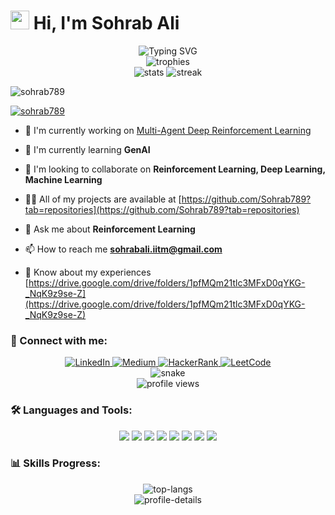 # <img src="https://raw.githubusercontent.com/MartinHeinz/MartinHeinz/master/wave.gif" width="30px"> Hi, I'm Sohrab Ali

<div align="center">
  <img src="https://readme-typing-svg.herokuapp.com?font=Fira+Code&weight=500&size=40&pause=1000&color=2E8B57&center=true&vCenter=true&width=600&height=100&lines=Artificial+Intelligence+Engineer;Deep+Reinforcement+Learning;Multi-Agent+Systems;Computer+Vision" alt="Typing SVG" />
</div>

<div align="center">
  <img src="https://github-profile-trophy.vercel.app/?username=sohrab789&theme=radical&no-frame=false&no-bg=true&margin-w=4&row=1" alt="trophies" />
</div>

<div align="center">
  <img src="https://github-readme-stats.vercel.app/api?username=sohrab789&show_icons=true&theme=radical" alt="stats" />
  <img src="https://github-readme-streak-stats.herokuapp.com/?user=sohrab789&theme=radical" alt="streak" />
</div>

<p align="left"> <img src="https://komarev.com/ghpvc/?username=sohrab789&label=Profile%20views&color=0e75b6&style=flat" alt="sohrab789" /> </p>

<p align="left"> <a href="https://github.com/ryo-ma/github-profile-trophy"><img src="https://github-profile-trophy.vercel.app/?username=sohrab789" alt="sohrab789" /></a> </p>

- 🔭 I'm currently working on [Multi-Agent Deep Reinforcement Learning](https://github.com/MarineAutonomy/makara/tree/Ray_Training)

- 🌱 I'm currently learning **GenAI**

- 👯 I'm looking to collaborate on **Reinforcement Learning, Deep Learning, Machine Learning**

- 👨‍💻 All of my projects are available at [https://github.com/Sohrab789?tab=repositories](https://github.com/Sohrab789?tab=repositories)

- 💬 Ask me about **Reinforcement Learning**

- 📫 How to reach me **sohrabali.iitm@gmail.com**

- 📄 Know about my experiences [https://drive.google.com/drive/folders/1pfMQm21tlc3MFxD0qYKG-_NqK9z9se-Z](https://drive.google.com/drive/folders/1pfMQm21tlc3MFxD0qYKG-_NqK9z9se-Z)

<h3 align="left">🤝 Connect with me:</h3>

<div align="center">
  <a href="https://www.linkedin.com/in/sohrab-ali-241ba072/" target="_blank">
    <img src="https://img.shields.io/badge/LinkedIn-0077B5?style=for-the-badge&logo=linkedin&logoColor=white" alt="LinkedIn"/>
  </a>
  <a href="https://medium.com/@sohrab" target="_blank">
    <img src="https://img.shields.io/badge/Medium-12100E?style=for-the-badge&logo=medium&logoColor=white" alt="Medium"/>
  </a>
  <a href="https://www.hackerrank.com/modsohrabali" target="_blank">
    <img src="https://img.shields.io/badge/HackerRank-2EC866?style=for-the-badge&logo=hackerrank&logoColor=white" alt="HackerRank"/>
  </a>
  <a href="https://leetcode.com/sohrab789/" target="_blank">
    <img src="https://img.shields.io/badge/LeetCode-FFA116?style=for-the-badge&logo=leetcode&logoColor=black" alt="LeetCode"/>
  </a>
</div>

<div align="center">
  <img src="https://github.com/sohrab789/sohrab789/blob/output/github-contribution-grid-snake-dark.svg" alt="snake" />
</div>

<div align="center">
  <img src="https://komarev.com/ghpvc/?username=sohrab789&label=Profile%20views&color=0e75b6&style=flat" alt="profile views" />
</div>

<h3 align="left">🛠️ Languages and Tools:</h3>

<div align="center">
  <img src="https://img.shields.io/badge/Python-3776AB?style=for-the-badge&logo=python&logoColor=white" />
  <img src="https://img.shields.io/badge/PyTorch-EE4C2C?style=for-the-badge&logo=pytorch&logoColor=white" />
  <img src="https://img.shields.io/badge/TensorFlow-FF6F00?style=for-the-badge&logo=tensorflow&logoColor=white" />
  <img src="https://img.shields.io/badge/OpenCV-5C3EE8?style=for-the-badge&logo=opencv&logoColor=white" />
  <img src="https://img.shields.io/badge/ROS-22314E?style=for-the-badge&logo=ros&logoColor=white" />
  <img src="https://img.shields.io/badge/Docker-2496ED?style=for-the-badge&logo=docker&logoColor=white" />
  <img src="https://img.shields.io/badge/Git-F05032?style=for-the-badge&logo=git&logoColor=white" />
  <img src="https://img.shields.io/badge/Linux-FCC624?style=for-the-badge&logo=linux&logoColor=black" />
</div>

<h3 align="left">📊 Skills Progress:</h3>

<div align="center">
  <img src="https://github-readme-stats.vercel.app/api/top-langs/?username=sohrab789&layout=compact&theme=radical" alt="top-langs" />
</div>

<div align="center">
  <img src="https://github-profile-summary-cards.vercel.app/api/cards/profile-details?username=sohrab789&theme=radical" alt="profile-details" />
</div>

